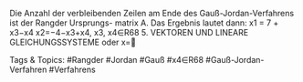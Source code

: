 Die Anzahl der verbleibenden Zeilen am Ende des Gauß-Jordan-Verfahrens ist der Rangder Ursprungs-
matrix A. Das Ergebnis lautet dann:
x1 = 7 + x3−x4
x2=−4−x3+x4, x3, x4∈R68 5. VEKTOREN UND LINEARE GLEICHUNGSSYSTEME
oder x=

   Tags & Topics:
   #Rangder
   #Jordan
   #Gauß
   #x4∈R68
   #Gauß-Jordan-Verfahren
   #Verfahrens